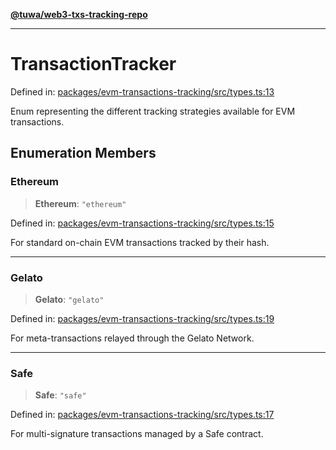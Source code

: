 [**@tuwa/web3-txs-tracking-repo**](../../../README.md)

***

# TransactionTracker

Defined in: [packages/evm-transactions-tracking/src/types.ts:13](https://github.com/TuwaIO/web3-transactions-tracking/blob/4a237b00ed848de7f49da6090247382e0e9beb07/packages/evm-transactions-tracking/src/types.ts#L13)

Enum representing the different tracking strategies available for EVM transactions.

## Enumeration Members

### Ethereum

> **Ethereum**: `"ethereum"`

Defined in: [packages/evm-transactions-tracking/src/types.ts:15](https://github.com/TuwaIO/web3-transactions-tracking/blob/4a237b00ed848de7f49da6090247382e0e9beb07/packages/evm-transactions-tracking/src/types.ts#L15)

For standard on-chain EVM transactions tracked by their hash.

***

### Gelato

> **Gelato**: `"gelato"`

Defined in: [packages/evm-transactions-tracking/src/types.ts:19](https://github.com/TuwaIO/web3-transactions-tracking/blob/4a237b00ed848de7f49da6090247382e0e9beb07/packages/evm-transactions-tracking/src/types.ts#L19)

For meta-transactions relayed through the Gelato Network.

***

### Safe

> **Safe**: `"safe"`

Defined in: [packages/evm-transactions-tracking/src/types.ts:17](https://github.com/TuwaIO/web3-transactions-tracking/blob/4a237b00ed848de7f49da6090247382e0e9beb07/packages/evm-transactions-tracking/src/types.ts#L17)

For multi-signature transactions managed by a Safe contract.
